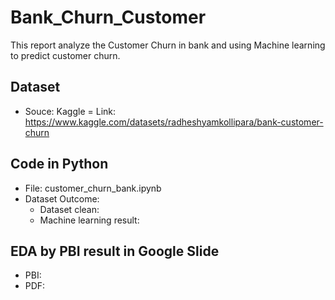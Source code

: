 # Bank_Churn_Customer

This report analyze the Customer Churn in bank and using Machine learning to predict customer churn.

## Dataset
- Souce: Kaggle
= Link: https://www.kaggle.com/datasets/radheshyamkollipara/bank-customer-churn

## Code in Python
- File: customer_churn_bank.ipynb
- Dataset Outcome: 
  - Dataset clean:
  - Machine learning result: 

## EDA by PBI result in Google Slide
- PBI:
- PDF:


